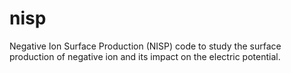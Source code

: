 # nisp
Negative Ion Surface Production (NISP) code to study the surface production of negative ion and its impact on the electric potential. 
